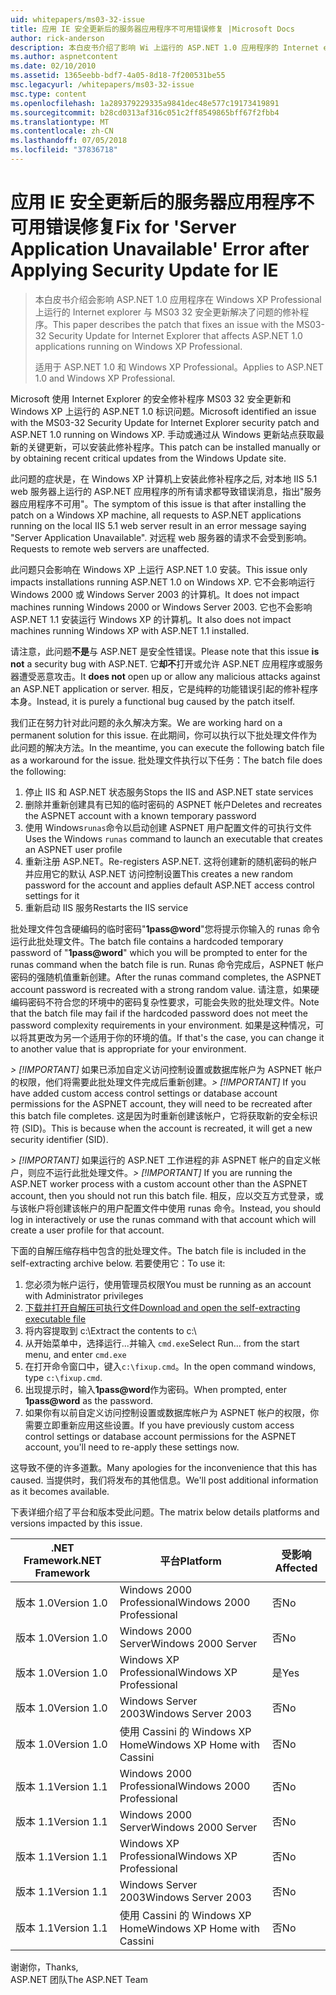 ```yaml
---
uid: whitepapers/ms03-32-issue
title: 应用 IE 安全更新后的服务器应用程序不可用错误修复 |Microsoft Docs
author: rick-anderson
description: 本白皮书介绍了影响 Wi 上运行的 ASP.NET 1.0 应用程序的 Internet explorer 与 MS03 32 安全更新解决了问题的修补程序...
ms.author: aspnetcontent
ms.date: 02/10/2010
ms.assetid: 1365eebb-bdf7-4a05-8d18-7f200531be55
msc.legacyurl: /whitepapers/ms03-32-issue
msc.type: content
ms.openlocfilehash: 1a289379229335a9841dec48e577c19173419891
ms.sourcegitcommit: b28cd0313af316c051c2ff8549865bff67f2fbb4
ms.translationtype: MT
ms.contentlocale: zh-CN
ms.lasthandoff: 07/05/2018
ms.locfileid: "37836718"
---
```

<a name="fix-for-server-application-unavailable-error-after-applying-security-update-for-ie"></a><span data-ttu-id="e6c6e-103">应用 IE 安全更新后的服务器应用程序不可用错误修复</span><span class="sxs-lookup"><span data-stu-id="e6c6e-103">Fix for 'Server Application Unavailable' Error after Applying Security Update for IE</span></span>
====================
> <span data-ttu-id="e6c6e-104">本白皮书介绍会影响 ASP.NET 1.0 应用程序在 Windows XP Professional 上运行的 Internet explorer 与 MS03 32 安全更新解决了问题的修补程序。</span><span class="sxs-lookup"><span data-stu-id="e6c6e-104">This paper describes the patch that fixes an issue with the MS03-32 Security Update for Internet Explorer that affects ASP.NET 1.0 applications running on Windows XP Professional.</span></span>
> 
> <span data-ttu-id="e6c6e-105">适用于 ASP.NET 1.0 和 Windows XP Professional。</span><span class="sxs-lookup"><span data-stu-id="e6c6e-105">Applies to ASP.NET 1.0 and Windows XP Professional.</span></span>


<span data-ttu-id="e6c6e-106">Microsoft 使用 Internet Explorer 的安全修补程序 MS03 32 安全更新和 Windows XP 上运行的 ASP.NET 1.0 标识问题。</span><span class="sxs-lookup"><span data-stu-id="e6c6e-106">Microsoft identified an issue with the MS03-32 Security Update for Internet Explorer security patch and ASP.NET 1.0 running on Windows XP.</span></span> <span data-ttu-id="e6c6e-107">手动或通过从 Windows 更新站点获取最新的关键更新，可以安装此修补程序。</span><span class="sxs-lookup"><span data-stu-id="e6c6e-107">This patch can be installed manually or by obtaining recent critical updates from the Windows Update site.</span></span>

<span data-ttu-id="e6c6e-108">此问题的症状是，在 Windows XP 计算机上安装此修补程序之后, 对本地 IIS 5.1 web 服务器上运行的 ASP.NET 应用程序的所有请求都导致错误消息，指出"服务器应用程序不可用"。</span><span class="sxs-lookup"><span data-stu-id="e6c6e-108">The symptom of this issue is that after installing the patch on a Windows XP machine, all requests to ASP.NET applications running on the local IIS 5.1 web server result in an error message saying "Server Application Unavailable".</span></span> <span data-ttu-id="e6c6e-109">对远程 web 服务器的请求不会受到影响。</span><span class="sxs-lookup"><span data-stu-id="e6c6e-109">Requests to remote web servers are unaffected.</span></span>

<span data-ttu-id="e6c6e-110">此问题只会影响在 Windows XP 上运行 ASP.NET 1.0 安装。</span><span class="sxs-lookup"><span data-stu-id="e6c6e-110">This issue only impacts installations running ASP.NET 1.0 on Windows XP.</span></span> <span data-ttu-id="e6c6e-111">它不会影响运行 Windows 2000 或 Windows Server 2003 的计算机。</span><span class="sxs-lookup"><span data-stu-id="e6c6e-111">It does not impact machines running Windows 2000 or Windows Server 2003.</span></span> <span data-ttu-id="e6c6e-112">它也不会影响 ASP.NET 1.1 安装运行 Windows XP 的计算机。</span><span class="sxs-lookup"><span data-stu-id="e6c6e-112">It also does not impact machines running Windows XP with ASP.NET 1.1 installed.</span></span>

<span data-ttu-id="e6c6e-113">请注意，此问题**不是**与 ASP.NET 是安全性错误。</span><span class="sxs-lookup"><span data-stu-id="e6c6e-113">Please note that this issue **is not** a security bug with ASP.NET.</span></span> <span data-ttu-id="e6c6e-114">它**却不**打开或允许 ASP.NET 应用程序或服务器遭受恶意攻击。</span><span class="sxs-lookup"><span data-stu-id="e6c6e-114">It **does not** open up or allow any malicious attacks against an ASP.NET application or server.</span></span> <span data-ttu-id="e6c6e-115">相反，它是纯粹的功能错误引起的修补程序本身。</span><span class="sxs-lookup"><span data-stu-id="e6c6e-115">Instead, it is purely a functional bug caused by the patch itself.</span></span>

<span data-ttu-id="e6c6e-116">我们正在努力针对此问题的永久解决方案。</span><span class="sxs-lookup"><span data-stu-id="e6c6e-116">We are working hard on a permanent solution for this issue.</span></span> <span data-ttu-id="e6c6e-117">在此期间，你可以执行以下批处理文件作为此问题的解决方法。</span><span class="sxs-lookup"><span data-stu-id="e6c6e-117">In the meantime, you can execute the following batch file as a workaround for the issue.</span></span> <span data-ttu-id="e6c6e-118">批处理文件执行以下任务：</span><span class="sxs-lookup"><span data-stu-id="e6c6e-118">The batch file does the following:</span></span>

1. <span data-ttu-id="e6c6e-119">停止 IIS 和 ASP.NET 状态服务</span><span class="sxs-lookup"><span data-stu-id="e6c6e-119">Stops the IIS and ASP.NET state services</span></span>
2. <span data-ttu-id="e6c6e-120">删除并重新创建具有已知的临时密码的 ASPNET 帐户</span><span class="sxs-lookup"><span data-stu-id="e6c6e-120">Deletes and recreates the ASPNET account with a known temporary password</span></span>
3. <span data-ttu-id="e6c6e-121">使用 Windows`runas`命令以启动创建 ASPNET 用户配置文件的可执行文件</span><span class="sxs-lookup"><span data-stu-id="e6c6e-121">Uses the Windows `runas` command to launch an executable that creates an ASPNET user profile</span></span>
4. <span data-ttu-id="e6c6e-122">重新注册 ASP.NET。</span><span class="sxs-lookup"><span data-stu-id="e6c6e-122">Re-registers ASP.NET.</span></span> <span data-ttu-id="e6c6e-123">这将创建新的随机密码的帐户并应用它的默认 ASP.NET 访问控制设置</span><span class="sxs-lookup"><span data-stu-id="e6c6e-123">This creates a new random password for the account and applies default ASP.NET access control settings for it</span></span>
5. <span data-ttu-id="e6c6e-124">重新启动 IIS 服务</span><span class="sxs-lookup"><span data-stu-id="e6c6e-124">Restarts the IIS service</span></span>

<span data-ttu-id="e6c6e-125">批处理文件包含硬编码的临时密码"<strong>1pass@word</strong>"您将提示你输入的 runas 命令运行此批处理文件。</span><span class="sxs-lookup"><span data-stu-id="e6c6e-125">The batch file contains a hardcoded temporary password of "<strong>1pass@word</strong>" which you will be prompted to enter for the runas command when the batch file is run.</span></span> <span data-ttu-id="e6c6e-126">Runas 命令完成后，ASPNET 帐户密码的强随机值重新创建。</span><span class="sxs-lookup"><span data-stu-id="e6c6e-126">After the runas command completes, the ASPNET account password is recreated with a strong random value.</span></span> <span data-ttu-id="e6c6e-127">请注意，如果硬编码密码不符合您的环境中的密码复杂性要求，可能会失败的批处理文件。</span><span class="sxs-lookup"><span data-stu-id="e6c6e-127">Note that the batch file may fail if the hardcoded password does not meet the password complexity requirements in your environment.</span></span> <span data-ttu-id="e6c6e-128">如果是这种情况，可以将其更改为另一个适用于你的环境的值。</span><span class="sxs-lookup"><span data-stu-id="e6c6e-128">If that's the case, you can change it to another value that is appropriate for your environment.</span></span>

<span data-ttu-id="e6c6e-129">*> [!IMPORTANT]* 如果已添加自定义访问控制设置或数据库帐户为 ASPNET 帐户的权限，他们将需要此批处理文件完成后重新创建。</span><span class="sxs-lookup"><span data-stu-id="e6c6e-129">*> [!IMPORTANT]* If you have added custom access control settings or database account permissions for the ASPNET account, they will need to be recreated after this batch file completes.</span></span> <span data-ttu-id="e6c6e-130">这是因为时重新创建该帐户，它将获取新的安全标识符 (SID)。</span><span class="sxs-lookup"><span data-stu-id="e6c6e-130">This is because when the account is recreated, it will get a new security identifier (SID).</span></span>

<span data-ttu-id="e6c6e-131">*> [!IMPORTANT]* 如果运行的 ASP.NET 工作进程的非 ASPNET 帐户的自定义帐户，则应不运行此批处理文件。</span><span class="sxs-lookup"><span data-stu-id="e6c6e-131">*> [!IMPORTANT]* If you are running the ASP.NET worker process with a custom account other than the ASPNET account, then you should not run this batch file.</span></span> <span data-ttu-id="e6c6e-132">相反，应以交互方式登录，或与该帐户将创建该帐户的用户配置文件中使用 runas 命令。</span><span class="sxs-lookup"><span data-stu-id="e6c6e-132">Instead, you should log in interactively or use the runas command with that account which will create a user profile for that account.</span></span>

<span data-ttu-id="e6c6e-133">下面的自解压缩存档中包含的批处理文件。</span><span class="sxs-lookup"><span data-stu-id="e6c6e-133">The batch file is included in the self-extracting archive below.</span></span> <span data-ttu-id="e6c6e-134">若要使用它：</span><span class="sxs-lookup"><span data-stu-id="e6c6e-134">To use it:</span></span>

1. <span data-ttu-id="e6c6e-135">您必须为帐户运行，使用管理员权限</span><span class="sxs-lookup"><span data-stu-id="e6c6e-135">You must be running as an account with Administrator privileges</span></span>
2. [<span data-ttu-id="e6c6e-136">下载并打开自解压可执行文件</span><span class="sxs-lookup"><span data-stu-id="e6c6e-136">Download and open the self-extracting executable file</span></span>](ms03-32-issue/_static/fixup1.exe)
3. <span data-ttu-id="e6c6e-137">将内容提取到 c:\\</span><span class="sxs-lookup"><span data-stu-id="e6c6e-137">Extract the contents to c:\\</span></span>
4. <span data-ttu-id="e6c6e-138">从开始菜单中，选择运行...并输入 `cmd.exe`</span><span class="sxs-lookup"><span data-stu-id="e6c6e-138">Select Run... from the start menu, and enter `cmd.exe`</span></span>
5. <span data-ttu-id="e6c6e-139">在打开命令窗口中，键入`c:\fixup.cmd`。</span><span class="sxs-lookup"><span data-stu-id="e6c6e-139">In the open command windows, type `c:\fixup.cmd`.</span></span>
6. <span data-ttu-id="e6c6e-140">出现提示时，输入<strong>1pass@word</strong>作为密码。</span><span class="sxs-lookup"><span data-stu-id="e6c6e-140">When prompted, enter <strong>1pass@word</strong> as the password.</span></span>
7. <span data-ttu-id="e6c6e-141">如果你有以前自定义访问控制设置或数据库帐户为 ASPNET 帐户的权限，你需要立即重新应用这些设置。</span><span class="sxs-lookup"><span data-stu-id="e6c6e-141">If you have previously custom access control settings or database account permissions for the ASPNET account, you'll need to re-apply these settings now.</span></span>

<span data-ttu-id="e6c6e-142">这导致不便的许多道歉。</span><span class="sxs-lookup"><span data-stu-id="e6c6e-142">Many apologies for the inconvenience that this has caused.</span></span> <span data-ttu-id="e6c6e-143">当提供时，我们将发布的其他信息。</span><span class="sxs-lookup"><span data-stu-id="e6c6e-143">We'll post additional information as it becomes available.</span></span>

<span data-ttu-id="e6c6e-144">下表详细介绍了平台和版本受此问题。</span><span class="sxs-lookup"><span data-stu-id="e6c6e-144">The matrix below details platforms and versions impacted by this issue.</span></span>

| <span data-ttu-id="e6c6e-145">.NET Framework</span><span class="sxs-lookup"><span data-stu-id="e6c6e-145">.NET Framework</span></span> | <span data-ttu-id="e6c6e-146">平台</span><span class="sxs-lookup"><span data-stu-id="e6c6e-146">Platform</span></span> | <span data-ttu-id="e6c6e-147">受影响</span><span class="sxs-lookup"><span data-stu-id="e6c6e-147">Affected</span></span> |
| --- | --- | --- |
| <span data-ttu-id="e6c6e-148">版本 1.0</span><span class="sxs-lookup"><span data-stu-id="e6c6e-148">Version 1.0</span></span> | <span data-ttu-id="e6c6e-149">Windows 2000 Professional</span><span class="sxs-lookup"><span data-stu-id="e6c6e-149">Windows 2000 Professional</span></span> | <span data-ttu-id="e6c6e-150">否</span><span class="sxs-lookup"><span data-stu-id="e6c6e-150">No</span></span> |
| <span data-ttu-id="e6c6e-151">版本 1.0</span><span class="sxs-lookup"><span data-stu-id="e6c6e-151">Version 1.0</span></span> | <span data-ttu-id="e6c6e-152">Windows 2000 Server</span><span class="sxs-lookup"><span data-stu-id="e6c6e-152">Windows 2000 Server</span></span> | <span data-ttu-id="e6c6e-153">否</span><span class="sxs-lookup"><span data-stu-id="e6c6e-153">No</span></span> |
| <span data-ttu-id="e6c6e-154">版本 1.0</span><span class="sxs-lookup"><span data-stu-id="e6c6e-154">Version 1.0</span></span> | <span data-ttu-id="e6c6e-155">Windows XP Professional</span><span class="sxs-lookup"><span data-stu-id="e6c6e-155">Windows XP Professional</span></span> | <span data-ttu-id="e6c6e-156">是</span><span class="sxs-lookup"><span data-stu-id="e6c6e-156">Yes</span></span> |
| <span data-ttu-id="e6c6e-157">版本 1.0</span><span class="sxs-lookup"><span data-stu-id="e6c6e-157">Version 1.0</span></span> | <span data-ttu-id="e6c6e-158">Windows Server 2003</span><span class="sxs-lookup"><span data-stu-id="e6c6e-158">Windows Server 2003</span></span> | <span data-ttu-id="e6c6e-159">否</span><span class="sxs-lookup"><span data-stu-id="e6c6e-159">No</span></span> |
| <span data-ttu-id="e6c6e-160">版本 1.0</span><span class="sxs-lookup"><span data-stu-id="e6c6e-160">Version 1.0</span></span> | <span data-ttu-id="e6c6e-161">使用 Cassini 的 Windows XP Home</span><span class="sxs-lookup"><span data-stu-id="e6c6e-161">Windows XP Home with Cassini</span></span> | <span data-ttu-id="e6c6e-162">否</span><span class="sxs-lookup"><span data-stu-id="e6c6e-162">No</span></span> |
| <span data-ttu-id="e6c6e-163">版本 1.1</span><span class="sxs-lookup"><span data-stu-id="e6c6e-163">Version 1.1</span></span> | <span data-ttu-id="e6c6e-164">Windows 2000 Professional</span><span class="sxs-lookup"><span data-stu-id="e6c6e-164">Windows 2000 Professional</span></span> | <span data-ttu-id="e6c6e-165">否</span><span class="sxs-lookup"><span data-stu-id="e6c6e-165">No</span></span> |
| <span data-ttu-id="e6c6e-166">版本 1.1</span><span class="sxs-lookup"><span data-stu-id="e6c6e-166">Version 1.1</span></span> | <span data-ttu-id="e6c6e-167">Windows 2000 Server</span><span class="sxs-lookup"><span data-stu-id="e6c6e-167">Windows 2000 Server</span></span> | <span data-ttu-id="e6c6e-168">否</span><span class="sxs-lookup"><span data-stu-id="e6c6e-168">No</span></span> |
| <span data-ttu-id="e6c6e-169">版本 1.1</span><span class="sxs-lookup"><span data-stu-id="e6c6e-169">Version 1.1</span></span> | <span data-ttu-id="e6c6e-170">Windows XP Professional</span><span class="sxs-lookup"><span data-stu-id="e6c6e-170">Windows XP Professional</span></span> | <span data-ttu-id="e6c6e-171">否</span><span class="sxs-lookup"><span data-stu-id="e6c6e-171">No</span></span> |
| <span data-ttu-id="e6c6e-172">版本 1.1</span><span class="sxs-lookup"><span data-stu-id="e6c6e-172">Version 1.1</span></span> | <span data-ttu-id="e6c6e-173">Windows Server 2003</span><span class="sxs-lookup"><span data-stu-id="e6c6e-173">Windows Server 2003</span></span> | <span data-ttu-id="e6c6e-174">否</span><span class="sxs-lookup"><span data-stu-id="e6c6e-174">No</span></span> |
| <span data-ttu-id="e6c6e-175">版本 1.1</span><span class="sxs-lookup"><span data-stu-id="e6c6e-175">Version 1.1</span></span> | <span data-ttu-id="e6c6e-176">使用 Cassini 的 Windows XP Home</span><span class="sxs-lookup"><span data-stu-id="e6c6e-176">Windows XP Home with Cassini</span></span> | <span data-ttu-id="e6c6e-177">否</span><span class="sxs-lookup"><span data-stu-id="e6c6e-177">No</span></span> |

<span data-ttu-id="e6c6e-178">谢谢你，</span><span class="sxs-lookup"><span data-stu-id="e6c6e-178">Thanks,</span></span>   
 <span data-ttu-id="e6c6e-179">ASP.NET 团队</span><span class="sxs-lookup"><span data-stu-id="e6c6e-179">The ASP.NET Team</span></span>
